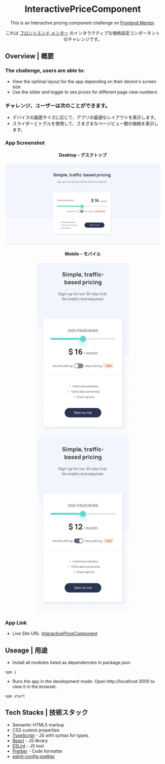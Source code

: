 
<h1 align="center"> InteractivePriceComponent </h1>

<p align="center">This is an Interactive pricing component challenge on <a href="https://www.frontendmentor.io/challenges/interactive-pricing-component-t0m8PIyY8">Frontend Mentor</a>.
<p align="center">これは <a href="https://www.frontendmentor.io/challenges/interactive-pricing-component-t0m8PIyY8">フロントエンド メンター</a> のインタラクティブな価格設定コンポーネントのチャレンジです。
</p>

## Overview | 概要
### The challenge, users are able to:
- View the optimal layout for the app depending on their device's screen size
- Use the slider and toggle to see prices for different page view numbers

### チャレンジ、ユーザーは次のことができます。
- デバイスの画面サイズに応じて、アプリの最適なレイアウトを表示します。
- スライダーとトグルを使用して、さまざまなページビュー数の価格を表示します。

### App Screenshot

<h4 align="center">Desktop・デスクトップ</h4>
<p align="center" width="100%">
  <kbd>
    <img align="center" src="./src/image/desktop.jpg" alt="desktop" style="width:1000px;" />
  <kbd>
</p>
<h4 align="center">Mobile・モバイル</h4>
<p align="center" width="100%">
  <kbd>
    <img align="center" src="./src/image/mobile2.jpg" alt="mobile" style="width:300px;" />
    <img align="center" src="./src/image/mobile1.jpg" alt="mobile" style="width:300px;" />
  <kbd>
</p>

### App Link

- Live Site URL: [InteractivePriceComponent](https://anilahsu.github.io/InteractivePriceComponent/)


## Useage | 用途

- Install all modules listed as dependencies in package.json.

```shell
npm i
```` 

- Runs the app in the development mode. Open http://localhost:3000 to view it in the browser.
```shell
npm start
```` 

## Tech Stacks | 技術スタック

- Semantic HTML5 markup
- CSS custom properties
- [TypeScript](https://github.com/microsoft/TypeScript) - JS with syntax for types.
- [React](https://reactjs.org/) - JS library
- [ESLint](https://github.com/eslint/eslint) - JS tool
- [Prettier](https://github.com/prettier/prettier) - Code formatter
- [eslint-config-prettier](https://github.com/prettier/eslint-config-prettier)

